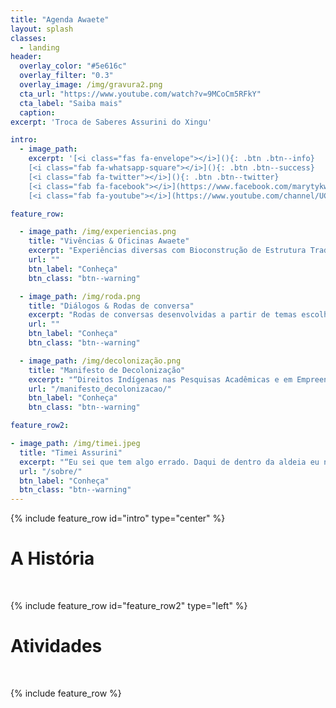 ```yaml
---
title: "Agenda Awaete"
layout: splash
classes:
  - landing
header:
  overlay_color: "#5e616c"
  overlay_filter: "0.3"
  overlay_image: /img/gravura2.png
  cta_url: "https://www.youtube.com/watch?v=9MCoCm5RFkY"
  cta_label: "Saiba mais"
  caption:
excerpt: 'Troca de Saberes Assurini do Xingu'

intro:
  - image_path:
    excerpt: '[<i class="fas fa-envelope"></i>](){: .btn .btn--info}
    [<i class="fab fa-whatsapp-square"></i>](){: .btn .btn--success}
    [<i class="fab fa-twitter"></i>](){: .btn .btn--twitter}
    [<i class="fab fa-facebook"></i>](https://www.facebook.com/marytykwawara/){: .btn .btn--facebook}
    [<i class="fab fa-youtube"></i>](https://www.youtube.com/channel/UCKfzW1fA7S7EHB5rH__lP-A){: .btn .btn--danger}'

feature_row:

  - image_path: /img/experiencias.png
    title: "Vivências & Oficinas Awaete"
    excerpt: "Experiências diversas com Bioconstrução de Estrutura Tradicional, Agroecologia e Medicina Tradicional Awaete, Cultura Alimentar, Grafismo e Artesanato Assurini do Xingu."
    url: ""
    btn_label: "Conheça"
    btn_class: "btn--warning"

  - image_path: /img/roda.png
    title: "Diálogos & Rodas de conversa"
    excerpt: "Rodas de conversas desenvolvidas a partir de temas escolhidos de acordo com o interesse do espaço como História, Língua, Canto, Contação de História dentre outros temas possíveis."
    url: ""
    btn_label: "Conheça"
    btn_class: "btn--warning"

  - image_path: /img/decolonização.png
    title: "Manifesto de Decolonização"
    excerpt: "“Direitos Indígenas nas Pesquisas Acadêmicas e em Empreendimentos (não) Governamentais”"
    url: "/manifesto_decolonizacao/"
    btn_label: "Conheça"
    btn_class: "btn--warning"

feature_row2:

- image_path: /img/timei.jpeg
  title: "Timei Assurini"
  excerpt: "“Eu sei que tem algo errado. Daqui de dentro da aldeia eu não vejo bem, mas sinto. Por isso, comecei essa jornada. Preciso entender o que o karai está fazendo em meu território com meu povo, aprender quais as alternativas a esse sistema e encontrar, a partir do olhar Awaete, os caminhos para que meu povo sobreviva e nossa cultura transcenda.”"
  url: "/sobre/"
  btn_label: "Conheça"
  btn_class: "btn--warning"
---
```


{% include feature_row id="intro" type="center" %}

# A História
&nbsp;

{% include feature_row id="feature_row2" type="left" %}

# Atividades
&nbsp;

{% include feature_row %}
